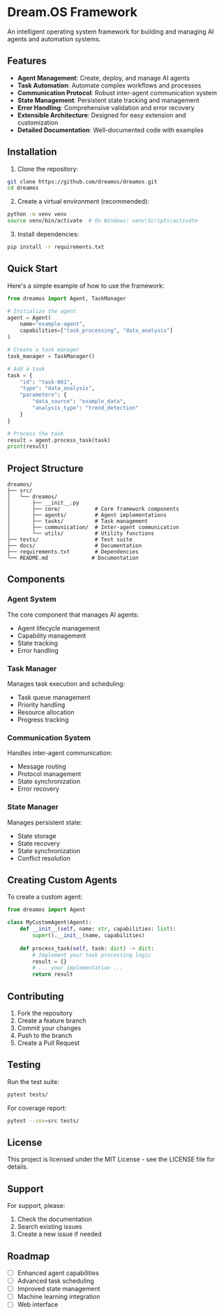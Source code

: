 # Dream.OS Framework

An intelligent operating system framework for building and managing AI agents and automation systems.

## Features

- **Agent Management**: Create, deploy, and manage AI agents
- **Task Automation**: Automate complex workflows and processes
- **Communication Protocol**: Robust inter-agent communication system
- **State Management**: Persistent state tracking and management
- **Error Handling**: Comprehensive validation and error recovery
- **Extensible Architecture**: Designed for easy extension and customization
- **Detailed Documentation**: Well-documented code with examples

## Installation

1. Clone the repository:
```bash
git clone https://github.com/dreamos/dreamos.git
cd dreamos
```

2. Create a virtual environment (recommended):
```bash
python -m venv venv
source venv/bin/activate  # On Windows: venv\Scripts\activate
```

3. Install dependencies:
```bash
pip install -r requirements.txt
```

## Quick Start

Here's a simple example of how to use the framework:

```python
from dreamos import Agent, TaskManager

# Initialize the agent
agent = Agent(
    name="example-agent",
    capabilities=["task_processing", "data_analysis"]
)

# Create a task manager
task_manager = TaskManager()

# Add a task
task = {
    "id": "task-001",
    "type": "data_analysis",
    "parameters": {
        "data_source": "example_data",
        "analysis_type": "trend_detection"
    }
}

# Process the task
result = agent.process_task(task)
print(result)
```

## Project Structure

```
dreamos/
├── src/
│   └── dreamos/
│       ├── __init__.py
│       ├── core/           # Core framework components
│       ├── agents/         # Agent implementations
│       ├── tasks/          # Task management
│       ├── communication/  # Inter-agent communication
│       └── utils/          # Utility functions
├── tests/                  # Test suite
├── docs/                   # Documentation
├── requirements.txt        # Dependencies
└── README.md              # Documentation
```

## Components

### Agent System

The core component that manages AI agents:
- Agent lifecycle management
- Capability management
- State tracking
- Error handling

### Task Manager

Manages task execution and scheduling:
- Task queue management
- Priority handling
- Resource allocation
- Progress tracking

### Communication System

Handles inter-agent communication:
- Message routing
- Protocol management
- State synchronization
- Error recovery

### State Manager

Manages persistent state:
- State storage
- State recovery
- State synchronization
- Conflict resolution

## Creating Custom Agents

To create a custom agent:

```python
from dreamos import Agent

class MyCustomAgent(Agent):
    def __init__(self, name: str, capabilities: list):
        super().__init__(name, capabilities)
        
    def process_task(self, task: dict) -> dict:
        # Implement your task processing logic
        result = {}
        # ... your implementation ...
        return result
```

## Contributing

1. Fork the repository
2. Create a feature branch
3. Commit your changes
4. Push to the branch
5. Create a Pull Request

## Testing

Run the test suite:

```bash
pytest tests/
```

For coverage report:

```bash
pytest --cov=src tests/
```

## License

This project is licensed under the MIT License - see the LICENSE file for details.

## Support

For support, please:
1. Check the documentation
2. Search existing issues
3. Create a new issue if needed

## Roadmap

- [ ] Enhanced agent capabilities
- [ ] Advanced task scheduling
- [ ] Improved state management
- [ ] Machine learning integration
- [ ] Web interface 